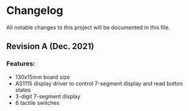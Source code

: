 # Changelog
All notable changes to this project will be documented in this file.
## Revision A (Dec. 2021)
### Features:
- 130x15mm board size
- AS1115 display driver to control 7-segment display and read button states
- 3-digit 7-segment display
- 6 tactile switches

